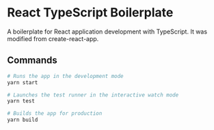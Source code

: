 # React TypeScript Boilerplate

A boilerplate for React application development with TypeScript. It was modified from create-react-app.

## Commands

```bash
# Runs the app in the development mode
yarn start

# Launches the test runner in the interactive watch mode
yarn test

# Builds the app for production
yarn build
```
